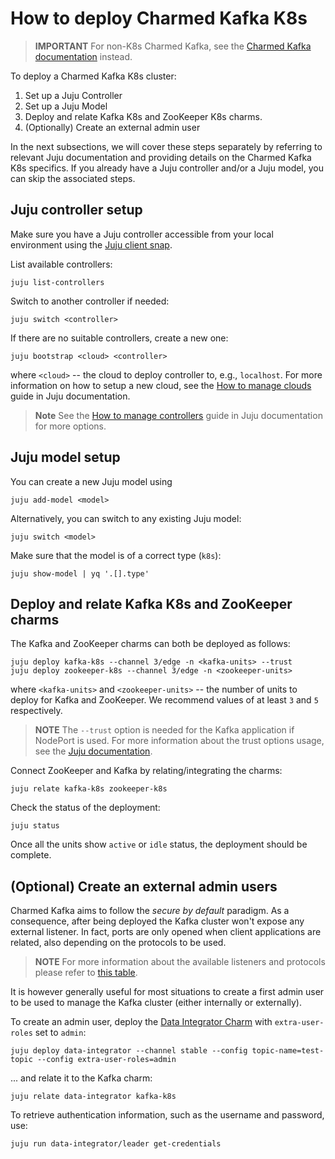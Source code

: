 # How to deploy Charmed Kafka K8s

> **IMPORTANT** For non-K8s Charmed Kafka, see the [Charmed Kafka documentation](/t/charmed-kafka-documentation/13261) instead.

To deploy a Charmed Kafka K8s cluster:
1. Set up a Juju Controller
2. Set up a Juju Model
3. Deploy and relate Kafka K8s and ZooKeeper K8s charms.
4. (Optionally) Create an external admin user

In the next subsections, we will cover these steps separately by referring to 
relevant Juju documentation and providing details on the Charmed Kafka K8s specifics.
If you already have a Juju controller and/or a Juju model, you can skip the associated steps.

## Juju controller setup

Make sure you have a Juju controller accessible from 
your local environment using the [Juju client snap](https://snapcraft.io/juju). 

List available controllers:

```commandline
juju list-controllers
```

Switch to another controller if needed:

```commandline
juju switch <controller>
```

If there are no suitable controllers, create a new one:

```commandline
juju bootstrap <cloud> <controller>
```

where `<cloud>` -- the cloud to deploy controller to, e.g., `localhost`. For more information on how to setup a new cloud, see the [How to manage clouds](https:///t/1100) guide in Juju documentation.

> **Note** See the [How to manage controllers](/t/1111) guide in Juju documentation for more options.

## Juju model setup

You can create a new Juju model using 

```commandline
juju add-model <model>
```

Alternatively, you can switch to any existing Juju model: 

```commandline
juju switch <model>
```

Make sure that the model is of a correct type (`k8s`):

```commandline
juju show-model | yq '.[].type'
```

## Deploy and relate Kafka K8s and ZooKeeper charms

The Kafka and ZooKeeper charms can both be deployed as follows:

```commandline
juju deploy kafka-k8s --channel 3/edge -n <kafka-units> --trust
juju deploy zookeeper-k8s --channel 3/edge -n <zookeeper-units>
```

where `<kafka-units>` and `<zookeeper-units>` -- the number of units to deploy for Kafka and ZooKeeper. We recommend values of at least `3` and `5` respectively.

> **NOTE** The `--trust` option is needed for the Kafka application if NodePort is used. For more information about the trust options usage, see the [Juju documentation](/t/5476#heading--trust-an-application-with-a-credential). 

Connect ZooKeeper and Kafka by relating/integrating the charms:

```commandline
juju relate kafka-k8s zookeeper-k8s
```

Check the status of the deployment:

```commandline
juju status
```

Once all the units show `active` or `idle` status, the deployment should be complete. 

## (Optional) Create an external admin users

Charmed Kafka aims to follow the _secure by default_ paradigm. As a consequence, after being deployed the Kafka cluster
won't expose any external listener. 
In fact, ports are only opened when client applications are related, also 
depending on the protocols to be used. 
> **NOTE** For more information about the available listeners and protocols please refer to [this table](/t/13270). 

It is however generally useful for most situations to create a first admin user
to be used to manage the Kafka cluster (either internally or externally). 

To create an admin user, deploy the [Data Integrator Charm](https://charmhub.io/data-integrator) with 
`extra-user-roles` set to `admin`:

```commandline
juju deploy data-integrator --channel stable --config topic-name=test-topic --config extra-user-roles=admin
```

... and relate it to the Kafka charm:

```commandline
juju relate data-integrator kafka-k8s
```

To retrieve authentication information, such as the username and password, use:

```commandline
juju run data-integrator/leader get-credentials
```